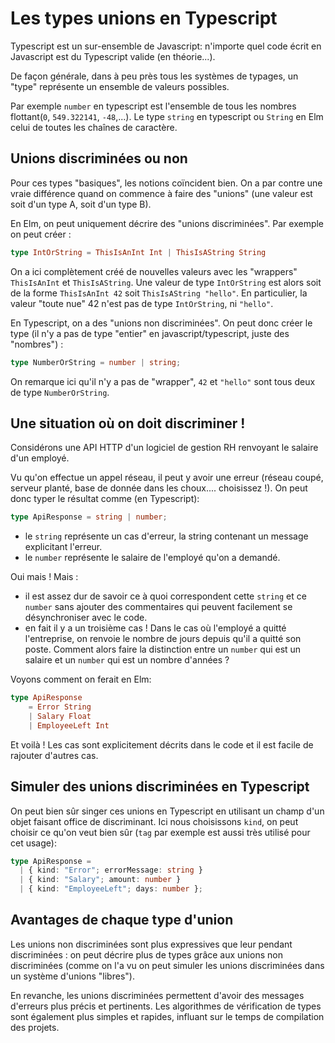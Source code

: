 # Les types unions en Typescript

Typescript est un sur-ensemble de Javascript: n'importe quel
code écrit en Javascript est du Typescript valide (en théorie...).

De façon générale, dans à peu près tous les systèmes de typages,
un "type" représente un ensemble de valeurs possibles.

Par exemple `number` en typescript est l'ensemble de tous les
nombres flottant(`0`, `549.322141`, `-48`,...). Le type `string`
en typescript ou `String` en Elm celui de toutes les chaînes de caractère.

## Unions discriminées ou non

Pour ces types "basiques", les notions coïncident bien. On a par contre
une vraie différence quand on commence à faire des "unions" (une valeur
est soit d'un type A, soit d'un type B).

En Elm, on peut uniquement décrire des "unions discriminées". Par exemple
on peut créer :

```elm
type IntOrString = ThisIsAnInt Int | ThisIsAString String
```

On a ici complètement créé de nouvelles valeurs avec les "wrappers" `ThisIsAnInt` et
`ThisIsAString`. Une valeur de type `IntOrString` est alors soit de la forme
`ThisIsAnInt 42` soit `ThisIsAString "hello"`.
En particulier, la valeur "toute nue" 42 n'est pas de type `IntOrString`, ni `"hello"`.

En Typescript, on a des "unions non discriminées". On peut donc créer le type (il n'y a pas
de type "entier" en javascript/typescript, juste des "nombres") :

```ts
type NumberOrString = number | string;
```

On remarque ici qu'il n'y a pas de "wrapper", `42` et `"hello"` sont tous deux de
type `NumberOrString`.

## Une situation où on doit discriminer !

Considérons une API HTTP d'un logiciel de gestion RH renvoyant le salaire d'un employé.

Vu qu'on effectue un appel réseau, il peut y avoir une erreur (réseau coupé, serveur planté,
base de donnée dans les choux.... choisissez !). On peut donc typer le résultat
comme (en Typescript):

```typescript
type ApiResponse = string | number;
```

- le `string` représente un cas d'erreur, la string contenant un message explicitant l'erreur.
- le `number` représente le salaire de l'employé qu'on a demandé.

Oui mais ! Mais :

- il est assez dur de savoir ce à quoi correspondent cette `string` et ce `number` sans ajouter
  des commentaires qui peuvent facilement se désynchroniser avec le code.
- en fait il y a un troisième cas ! Dans le cas où l'employé a quitté l'entreprise, on renvoie
  le nombre de jours depuis qu'il a quitté son poste. Comment alors faire la distinction entre un `number` qui est un salaire et un `number` qui est un nombre d'années ?

Voyons comment on ferait en Elm:

```elm
type ApiResponse
    = Error String
    | Salary Float
    | EmployeeLeft Int
```

Et voilà ! Les cas sont explicitement décrits dans le code et il est facile de
rajouter d'autres cas.

## Simuler des unions discriminées en Typescript

On peut bien sûr singer ces unions en Typescript en utilisant un champ d'un objet
faisant office de discriminant. Ici nous choisissons `kind`, on peut choisir ce qu'on veut bien
sûr (`tag` par exemple est aussi très utilisé pour cet usage):

```ts
type ApiResponse =
  | { kind: "Error"; errorMessage: string }
  | { kind: "Salary"; amount: number }
  | { kind: "EmployeeLeft"; days: number };
```

## Avantages de chaque type d'union

Les unions non discriminées sont plus expressives que leur pendant
discriminées : on peut décrire plus de types grâce aux unions non discriminées
(comme on l'a vu on peut simuler les unions discriminées dans un système d'unions
"libres").

En revanche, les unions discriminées permettent d'avoir des messages d'erreurs
plus précis et pertinents. Les algorithmes de vérification de types sont également
plus simples et rapides, influant sur le temps de compilation des projets.
